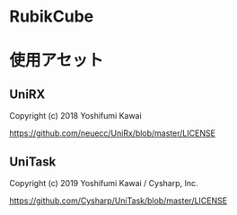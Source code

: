 # RubikCube

# 使用アセット

## UniRX

Copyright (c) 2018 Yoshifumi Kawai

https://github.com/neuecc/UniRx/blob/master/LICENSE

## UniTask

Copyright (c) 2019 Yoshifumi Kawai / Cysharp, Inc.

https://github.com/Cysharp/UniTask/blob/master/LICENSE

